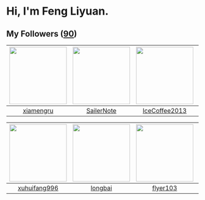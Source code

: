# Hi, I'm Feng Liyuan.

## My Followers ([90](https://github.com/SunRunAway?tab=followers))

| <img src="https://avatars.githubusercontent.com/u/28560740?v=4" width="150" height="150" /> | <img src="https://avatars.githubusercontent.com/u/14977542?v=4" width="150" height="150" /> | <img src="https://avatars.githubusercontent.com/u/4661589?v=4" width="150" height="150" /> | <img src="https://avatars.githubusercontent.com/u/1175567?v=4" width="150" height="150" /> |
| :-----------------------------------------------------------------------------------------: | :-----------------------------------------------------------------------------------------: | :----------------------------------------------------------------------------------------: | :----------------------------------------------------------------------------------------: |
|                          [xiamengru](https://github.com/xiamengru)                          |                         [SailerNote](https://github.com/SailerNote)                         |                      [IceCoffee2013](https://github.com/IceCoffee2013)                     |                              [xen0n](https://github.com/xen0n)                             |

| <img src="https://avatars.githubusercontent.com/u/50138288?v=4" width="150" height="150" /> | <img src="https://avatars.githubusercontent.com/u/1204301?v=4" width="150" height="150" /> | <img src="https://avatars.githubusercontent.com/u/829039?v=4" width="150" height="150" /> | <img src="https://avatars.githubusercontent.com/u/2918384?v=4" width="150" height="150" /> |
| :-----------------------------------------------------------------------------------------: | :----------------------------------------------------------------------------------------: | :---------------------------------------------------------------------------------------: | :----------------------------------------------------------------------------------------: |
|                       [xuhuifang996](https://github.com/xuhuifang996)                       |                            [longbai](https://github.com/longbai)                           |                          [flyer103](https://github.com/flyer103)                          |                            [wkshare](https://github.com/wkshare)                           |